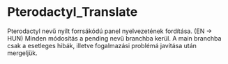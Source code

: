 # Pterodactyl_Translate
Pterodactyl nevű nyílt forrsákódú panel nyelvezetének fordítása. (EN -> HUN)
Minden módosítás a pending nevű branchba kerül. A main branchba csak a esetleges hibák, illetve fogalmazási problémá javítása után mergeljük.
